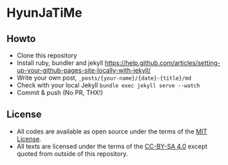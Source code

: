 # HyunJaTiMe

## Howto
* Clone this repository
* Install ruby, bundler and jekyll https://help.github.com/articles/setting-up-your-github-pages-site-locally-with-jekyll/
* Write your own post, `_posts/{your-name}/{date}-{title}/md`
* Check with your local Jekyll `bundle exec jekyll serve --watch`
* Commit & push (No PR, THX!)

## License

* All codes are available as open source under the terms of the [MIT License](http://opensource.org/licenses/MIT).
* All texts are licensed under the terms of the [CC-BY-SA 4.0](https://creativecommons.org/licenses/by-sa/4.0/) except quoted from outside of this repository.
